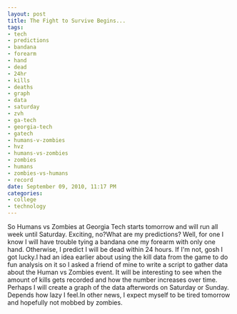 ```yaml
--- 
layout: post
title: The Fight to Survive Begins...
tags: 
- tech
- predictions
- bandana
- forearm
- hand
- dead
- 24hr
- kills
- deaths
- graph
- data
- saturday
- zvh
- ga-tech
- georgia-tech
- gatech
- humans-v-zombies
- hvz
- humans-vs-zombies
- zombies
- humans
- zombies-vs-humans
- record
date: September 09, 2010, 11:17 PM
categories: 
- college
- technology
---
```

So Humans vs Zombies at Georgia Tech starts tomorrow and will run all week until Saturday. Exciting, no?What are my predictions? Well, for one I know I will have trouble tying a bandana one my forearm with only one hand. Otherwise, I predict I will be dead within 24 hours. If I'm not, gosh I got lucky.I had an idea earlier about using the kill data from the game to do fun analysis on it so I asked a friend of mine to write a script to gather data about the Human vs Zombies event. It will be interesting to see when the amount of kills gets recorded and how the number increases over time. Perhaps I will create a graph of the data afterwords on Saturday or Sunday. Depends how lazy I feel.In other news, I expect myself to be tired tomorrow and hopefully not mobbed by zombies.
